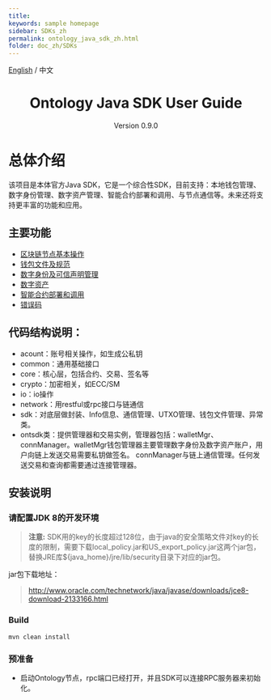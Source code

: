 ```yaml
---
title: 
keywords: sample homepage
sidebar: SDKs_zh
permalink: ontology_java_sdk_zh.html
folder: doc_zh/SDKs
---
```


[English](./ontology_java_sdk_en.html) / 中文

<h1 align="center"> Ontology Java SDK User Guide </h1>
<p align="center" class="version">Version 0.9.0 </p>

# 总体介绍

该项目是本体官方Java SDK，它是一个综合性SDK，目前支持：本地钱包管理、数字身份管理、数字资产管理、智能合约部署和调用、与节点通信等。未来还将支持更丰富的功能和应用。

## 主要功能


- [区块链节点基本操作](./ontology_java_sdk_blockchain_interop_zh.html)
- [钱包文件及规范](./ontology_wallet_file_specification_zh.html)
- [数字身份及可信声明管理](./ontology_java_sdk_identity_claim_zh.html)
- [数字资产](./ontology_java_sdk_asset_zh.html)
- [智能合约部署和调用](./ontology_java_sdk_smartcontract_zh.html)
- [错误码](./ontology_java_sdk_error_code_zh.html)


## 代码结构说明：

* acount：账号相关操作，如生成公私钥
* common：通用基础接口
* core：核心层，包括合约、交易、签名等
* crypto：加密相关，如ECC/SM
* io：io操作
* network：用restful或rpc接口与链通信
* sdk：对底层做封装、Info信息、通信管理、UTXO管理、钱包文件管理、异常类。
* ontsdk类：提供管理器和交易实例，管理器包括：walletMgr、connManager。walletMgr钱包管理器主要管理数字身份及数字资产账户，用户向链上发送交易需要私钥做签名。 connManager与链上通信管理。任何发送交易和查询都需要通过连接管理器。

## 安装说明

### 请配置JDK 8的开发环境

> **注意:**  SDK用的key的长度超过128位，由于java的安全策略文件对key的长度的限制，需要下载local_policy.jar和US_export_policy.jar这两个jar包，替换JRE库${java_home}/jre/lib/security目录下对应的jar包。

jar包下载地址：

>http://www.oracle.com/technetwork/java/javase/downloads/jce8-download-2133166.html


### Build

```
mvn clean install
```

### 预准备

* 启动Ontology节点，rpc端口已经打开，并且SDK可以连接RPC服务器来初始化。